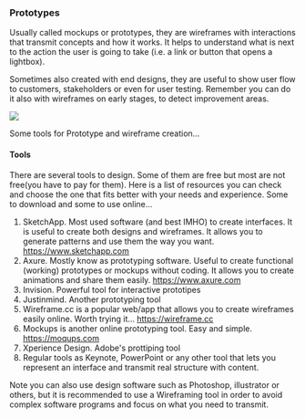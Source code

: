 ### Prototypes

Usually called mockups or prototypes, they are wireframes with interactions that transmit concepts and how it works. It helps to understand what is next to the action the user is going to take (i.e. a link or button that opens a lightbox).

Sometimes also created with end designs, they are useful to show user flow to customers, stakeholders or even for user testing. Remember you can do it also with wireframes on early stages, to detect improvement areas.

<img style="max-width: 100%;" src="https://raw.githubusercontent.com/exlskills/course-ASAP-learn-ux-design/master/assets/proto.png" />

Some tools for Prototype and wireframe creation…

#### Tools
There are several tools to design. Some of them are free but most are not free(you have to pay for them).
Here is a list of resources you can check and choose the one that fits better with your needs and experience. Some to download and some to use online…

1. SketchApp. Most used software (and best IMHO) to create interfaces. It is useful to create both designs and wireframes. It allows you to generate patterns and use them the way you want. https://www.sketchapp.com
2. Axure. Mostly know as prototyping software. Useful to create functional (working) prototypes or mockups without coding. It allows you to create animations and share them easily. https://www.axure.com
3. Invision. Powerful tool for interactive prototipes
4. Justinmind. Another prototyping tool
5. Wireframe.cc is a popular web/app that allows you to create wireframes easily online. Worth  trying it… https://wireframe.cc
6. Mockups is another online prototyping tool. Easy and simple. https://moqups.com
7. Xperience Design. Adobe's prottiping tool
8. Regular tools as Keynote, PowerPoint or any other tool that lets you represent an interface and transmit real structure with content.
	
    
Note you can also use design software such as Photoshop, illustrator or others, but it is recommended to use a Wireframing tool in order to avoid complex software programs and focus on what you need to transmit. 




